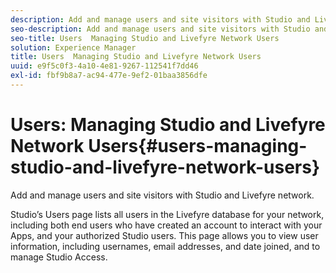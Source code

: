 ```yaml
---
description: Add and manage users and site visitors with Studio and Livefyre network.
seo-description: Add and manage users and site visitors with Studio and Livefyre network.
seo-title: Users  Managing Studio and Livefyre Network Users
solution: Experience Manager
title: Users  Managing Studio and Livefyre Network Users
uuid: e9f5c0f3-4a10-4e81-9267-112541f7dd46
exl-id: fbf9b8a7-ac94-477e-9ef2-01baa3856dfe
---
```

# Users: Managing Studio and Livefyre Network Users{#users-managing-studio-and-livefyre-network-users}

Add and manage users and site visitors with Studio and Livefyre network.

Studio’s Users page lists all users in the Livefyre database for your network, including both end users who have created an account to interact with your Apps, and your authorized Studio users. This page allows you to view user information, including usernames, email addresses, and date joined, and to manage Studio Access.

